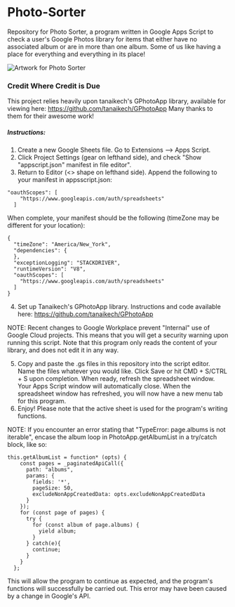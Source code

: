 # Photo-Sorter
Repository for Photo Sorter, a program written in Google Apps Script to check a user's Google Photos library for items that either have no associated album or are in more than one album. Some of us like having a place for everything and everything in its place!

![Artwork for Photo Sorter](https://www.luisdasilva.net/uploads/5/9/2/2/59224173/title-card-2_orig.png)

### Credit Where Credit is Due
This project relies heavily upon tanaikech's GPhotoApp library, available for viewing here: https://github.com/tanaikech/GPhotoApp
Many thanks to them for their awesome work!

##### Instructions:
1. Create a new Google Sheets file. Go to Extensions --> Apps Script.
2. Click Project Settings (gear on lefthand side), and check "Show "appscript.json" manifest in file editor".
3. Return to Editor (<> shape on lefthand side). Append the following to your manifest in appsscript.json:

```
"oauthScopes": [
    "https://www.googleapis.com/auth/spreadsheets"
  ]
```

When complete, your manifest should be the following (timeZone may be different for your location):

```
{
  "timeZone": "America/New_York",
  "dependencies": {
  },
  "exceptionLogging": "STACKDRIVER",
  "runtimeVersion": "V8",
  "oauthScopes": [
    "https://www.googleapis.com/auth/spreadsheets"
  ]
}
```

4.  Set up Tanaikech's GPhotoApp library. Instructions and code available here: https://github.com/tanaikech/GPhotoApp

NOTE: Recent changes to Google Workplace prevent "Internal" use of Google Cloud projects. This means that you will get a security warning upon running this script. Note that this program only reads the content of your library, and does not edit it in any way.

5. Copy and paste the .gs files in this repository into the script editor. Name the files whatever you would like. Click Save or hit CMD + S/CTRL + S upon completion. When ready, refresh the spreadsheet window. Your Apps Script window will automatically close. When the spreadsheet window has refreshed, you will now have a new menu tab for this program. 
6. Enjoy! Please note that the active sheet is used for the program's writing functions.

NOTE: If you encounter an error stating that "TypeError: page.albums is not iterable", encase the album loop in PhotoApp.getAlbumList in a try/catch block, like so: 

```
this.getAlbumList = function* (opts) {
    const pages = _paginatedApiCall({
      path: "albums",
      params: {
        fields: '*',
        pageSize: 50,
        excludeNonAppCreatedData: opts.excludeNonAppCreatedData
      }
    });
    for (const page of pages) {
      try {
        for (const album of page.albums) {
          yield album;
        }
      } catch(e){
        continue;
      }
    }
  };
```

This will allow the program to continue as expected, and the program's functions will successfully be carried out. This error may have been caused by a change in Google's API.
